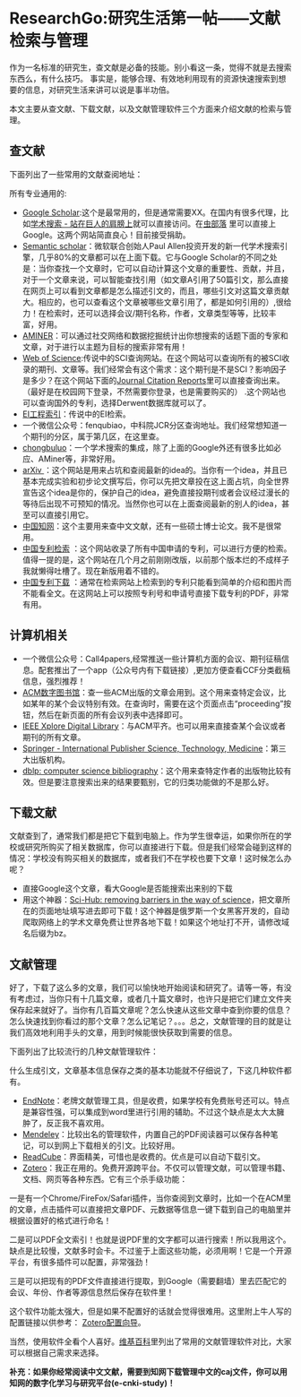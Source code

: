 # ResearchGo:研究生活第一帖——文献检索与管理

作为一名标准的研究生，查文献是必备的技能。别小看这一条，觉得不就是去搜索东西么，有什么技巧。 事实是，能够合理、有效地利用现有的资源快速搜索到想要的信息，对研究生活来讲可以说是事半功倍。

本文主要从查文献、下载文献，以及文献管理软件三个方面来介绍文献的检索与管理。

## **查文献**

下面列出了一些常用的文献查阅地址：

所有专业通用的:

- [Google Scholar](https://link.zhihu.com/?target=http%3A//scholar.google.com/):这个是最常用的，但是通常需要XX。在国内有很多代理，比如[学术搜索 - 站在巨人的肩膀上](https://link.zhihu.com/?target=http%3A//xs.chongbuluo.com/)就可以直接访问。在[虫部落](https://link.zhihu.com/?target=http%3A//www.404bus.com/) 里可以直接上Google。这两个网站简直良心！目前接受捐助。
- [Semantic scholar](https://link.zhihu.com/?target=https%3A//www.semanticscholar.org/)：微软联合创始人Paul Allen投资开发的新一代学术搜索引擎，几乎80%的文章都可以在上面下载。它与Google Scholar的不同之处是：当你查找一个文章时，它可以自动计算这个文章的重要性、贡献，并且，对于一个文章来说，可以智能查找引用（如文章A引用了50篇引文，那么直接在网页上可以看到文章都是怎么描述引文的，而且，哪些引文对这篇文章贡献大。相应的，也可以查看这个文章被哪些文章引用了，都是如何引用的）,很给力！在检索时，还可以选择会议/期刊名称，作者，文章类型等等，比较丰富，好用。
- [AMINER](https://link.zhihu.com/?target=http%3A//aminer.org/)：可以通过社交网络和数据挖掘统计出你想搜索的话题下面的专家和文章，对于进行以主题为目标的搜索非常有用！
- [Web of Science](https://link.zhihu.com/?target=http%3A//apps.webofknowledge.com/WOS_GeneralSearch_input.do%3Fproduct%3DWOS%26search_mode%3DGeneralSearch%26SID%3DP1xaxdXlWk7LdQFwHlK%26preferencesSaved%3D):传说中的SCI查询网站。在这个网站可以查询所有的被SCI收录的期刊、文章等。我们经常会有这个需求：这个期刊是不是SCI？影响因子是多少？在这个网站下面的[Journal Citation Reports](https://link.zhihu.com/?target=https%3A//jcr.incites.thomsonreuters.com/JCRJournalHomeAction.action%3FSID%3DB2-ARPCImSzKCS80vpbEd5LgCQ1L0ZcAlu2-18x2dpxx2YJCaEDy7Xs0XqhOfBNgx3Dx3DvYYZxxSGnMjnxxx2Bx2FwXdvCGjAx3Dx3D-9vvmzcndpRgQCGPd1c2qPQx3Dx3D-wx2BJQh9GKVmtdJw3700KssQx3Dx3D%26SrcApp%3DIC2LS%26Init%3DYes)里可以直接查询出来。（最好是在校园网下登录，不然需要你登录，也是需要购买的） .这个网站也可以查询国外的专利，选择Derwent数据库就可以了。
- [EI工程索引](https://link.zhihu.com/?target=https%3A//www.engineeringvillage.com/search/quick.url)：传说中的EI检索。
- 一个微信公众号：fenqubiao，中科院JCR分区查询地址。我们经常想知道一个期刊的分区，属于第几区，在这里查。
- [chongbuluo](https://link.zhihu.com/?target=http%3A//so.chongbuluo.com/)：一个学术搜索的集成，除了上面的Google外还有很多比如必应、AMiner等，非常好用。
- [arXiv ](https://link.zhihu.com/?target=http%3A//arxiv.org/)：这个网站是用来占坑和查阅最新的idea的。当你有一个idea，并且已基本完成实验和初步论文撰写后，你可以先把文章投在这上面占坑，向全世界宣告这个idea是你的，保护自己的idea，避免直接投期刊或者会议经过漫长的等待后出现不可预知的情况。当然你也可以在上面查阅最新的别人的idea，甚至可以直接引用它。
- [中国知网](https://link.zhihu.com/?target=http%3A//cnki.net/)：这个主要用来查中文文献，还有一些硕士博士论文。我不是很常用。
- [中国专利检索](https://link.zhihu.com/?target=http%3A//www.pss-system.gov.cn/sipopublicsearch/patentsearch/tableSearch-showTableSearchIndex.shtml) ：这个网站收录了所有中国申请的专利，可以进行方便的检索。值得一提的是，这个网站在几个月之前刚刚改版，以前那个版本烂的不成样子我就懒得吐槽了。现在新版用着不错的。
- [中国专利下载](https://link.zhihu.com/?target=http%3A//www.drugfuture.com/cnpat/cn_patent.asp) ：通常在检索网站上检索到的专利只能看到简单的介绍和图片而不能看全文。在这网站上可以按照专利号和申请号直接下载专利的PDF，非常有用。

## **计算机相关**

- 一个微信公众号：Call4papers,经常推送一些计算机方面的会议、期刊征稿信息。配套推出了一个app（公众号内有下载链接）,更加方便查看CCF分类截稿信息，强烈推荐！
- [ACM数字图书馆](https://link.zhihu.com/?target=http%3A//dl.acm.org/)：查一些ACM出版的文章会用到。这个用来查特定会议，比如某年的某个会议特别有效。在查询时，需要在这个页面点击“proceeding”按钮，然后在新页面的所有会议列表中选择即可。
- [IEEE Xplore Digital Library](https://link.zhihu.com/?target=http%3A//ieeexplore.ieee.org/Xplore/home.jsp)：与ACM平齐。也可以用来直接查某个会议或者期刊的所有文章。
- [Springer - International Publisher Science, Technology, Medicine](https://link.zhihu.com/?target=http%3A//www.springer.com/cn/)：第三大出版机构。
- [dblp: computer science bibliography](https://link.zhihu.com/?target=http%3A//dblp.uni-trier.de/)：这个用来查特定作者的出版物比较有效。但是要注意搜索出来的结果要甄别，它的归类功能做的不是那么好。

## **下载文献**

文献查到了，通常我们都是把它下载到电脑上。作为学生很幸运，如果你所在的学校或研究所购买了相关数据库，你可以直接进行下载。但是我们经常会碰到这样的情况：学校没有购买相关的数据库，或者我们不在学校也要下文章！这时候怎么办呢？

- 直接Google这个文章，看大Google是否能搜索出来别的下载
- 用这个神器：[Sci-Hub: removing barriers in the way of science](https://link.zhihu.com/?target=http%3A//sci-hub.tv/)，把文章所在的页面地址填写进去即可下载！这个神器是俄罗斯一个女黑客开发的，自动爬取网络上的学术文章免费让世界各地下载！如果这个地址打不开，请修改域名后缀为bz。

## **文献管理**

好了，下载了这么多的文章，我们可以愉快地开始阅读和研究了。请等一等，有没有考虑过，当你只有十几篇文章，或者几十篇文章时，也许只是把它们建立文件夹保存起来就好了。当你有几百篇文章呢？怎么快速从这些文章中查到你要的信息？怎么快速找到你看过的那个文章？怎么记笔记？。。。总之，文献管理的目的就是让我们高效地利用手头的文章，用到时候能很快获取到需要的信息。

下面列出了比较流行的几种文献管理软件：

什么生成引文，文章基本信息保存之类的基本功能就不仔细说了，下这几种软件都有。

- [EndNote](https://link.zhihu.com/?target=http%3A//endnote.com/)：老牌文献管理工具，但是收费，如果学校有免费账号还可以。特点是兼容性强，可以集成到word里进行引用的辅助。不过这个缺点是太大太臃肿了，反正我不喜欢用。
- [Mendeley](https://link.zhihu.com/?target=https%3A//www.mendeley.com/)：比较出名的管理软件，内置自己的PDF阅读器可以保存各种笔记，可以到网上下载相关的引文。比较好用。
- [ReadCube](https://link.zhihu.com/?target=https%3A//www.readcube.com/)：界面精美，可惜也是收费的。优点是可以自动下载引文。
- [Zotero](https://link.zhihu.com/?target=https%3A//www.zotero.org/)：我正在用的。免费开源跨平台。不仅可以管理文献，可以管理书籍、文档、网页等各种东西。它有三个杀手级功能：

一是有一个Chrome/FireFox/Safari插件，当你查阅到文章时，比如一个在ACM里的文章，点击插件可以直接把文章PDF、元数据等信息一键下载到自己的电脑里并根据设置好的格式进行命名！

二是可以PDF全文索引！也就是说PDF里的文字都可以进行搜索！所以我用这个。缺点是比较慢，文献多时会卡。不过鉴于上面这些功能，必须用啊！它是一个开源平台，有很多插件可以配置，非常强劲！

三是可以把现有的PDF文件直接进行提取，到Google（需要翻墙）里去匹配它的会议、年份、作者等源信息然后保存在软件里！

这个软件功能太强大，但是如果不配置好的话就会觉得很难用。这里附上牛人写的配置链接以供参考： [Zotero配置向导](https://link.zhihu.com/?target=http%3A//www.yangzhiping.com/tech/zotero1.html)。

当然，使用软件全看个人喜好。[维基百科](https://link.zhihu.com/?target=https%3A//www.wikiwand.com/zh/%E6%96%87%E7%8C%AE%E7%AE%A1%E7%90%86%E8%BD%AF%E4%BB%B6%E6%AF%94%E8%BE%83)里列出了常用的文献管理软件对比，大家可以根据自己需求来选择。

**补充：如果你经常阅读中文文献，需要到知网下载管理中文的caj文件，你可以用知网的数字化学习与研究平台(e-cnki-study)！**

